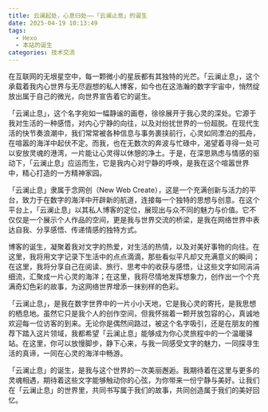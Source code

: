 ```yaml
---
title: 云澜起处，心息归处——「云澜止息」的诞生
date: 2025-04-19 10:13:49
tags:
  - Hexo
  - 本站的诞生
categories: 技术交流
---
```


在互联网的无垠星空中，每一颗微小的星辰都有其独特的光芒。「云澜止息」，这个承载着我内心世界与无尽遐想的私人博客，如今也在这浩瀚的数字宇宙中，悄然绽放出属于自己的微光，向世界宣告着它的诞生。

「云澜止息」，这个名字宛如一幅静谧的画卷，徐徐展开于我心灵的深处。它源于我对生活的一种感悟，对内心宁静的向往，以及对纷扰世界的一份超脱。在现代生活的快节奏浪潮中，我们常常被各种信息与事务裹挟前行，心灵如同漂泊的孤舟，在喧嚣的海洋中起伏不定。而我，也在无数次的奔波与忙碌中，渴望着寻得一处可以安放灵魂的港湾，一片能让心灵得以休憩的净土。于是，在深思熟虑与情感的驱动下，「云澜止息」应运而生，它是我内心对宁静的呼唤，是我在这个喧嚣世界中，精心打造的一方精神家园。

「云澜止息」隶属于念网创（New Web Create），这是一个充满创新与活力的平台，致力于在数字的海洋中开辟新的航道，连接每一个独特的思想与创意。在这个平台上，「云澜止息」以其私人博客的定位，展现出与众不同的魅力与价值。它不仅仅是一个展示个人作品的空间，更是我与世界交流的桥梁，是我在网络世界中表达自我、分享感悟、传递情感的独特方式。

博客的诞生，凝聚着我对文字的热爱，对生活的热情，以及对美好事物的向往。在这里，我将用文字记录下生活中的点点滴滴，那些看似平凡却又充满意义的瞬间；在这里，我将分享自己在阅读、旅行、思考中的收获与感悟，让这些文字如同涓涓细流，汇聚成一片心灵的海洋；在这里，我将尽情地发挥想象力，创作出一个个充满奇幻色彩的故事，为这网络世界增添一抹别样的色彩。

「云澜止息」，是我在数字世界中的一片小小天地，它是我心灵的寄托，是我思想的栖息地。虽然它只是我个人的创作空间，但我怀揣着一颗开放包容的心，真诚地欢迎每一位访客的到来。无论你是偶然间路过，被这个名字吸引，还是在朋友的推荐下踏入这片领域，我都希望「云澜止息」能够成为你心灵旅程中的一个温暖驿站。在这里，你可以放慢脚步，静下心来，与我一同感受文字的魅力，一同探寻生活的真谛，一同在心灵的海洋中畅游。

「云澜止息」的诞生，是我与这个世界的一次美丽邂逅。我期待着在这里与更多的灵魂相遇，期待着这些文字能够触动你的心弦，为你带来一份宁静与美好。让我们在「云澜止息」的世界里，共同书写属于我们的故事，共同创造属于我们的美好回忆。